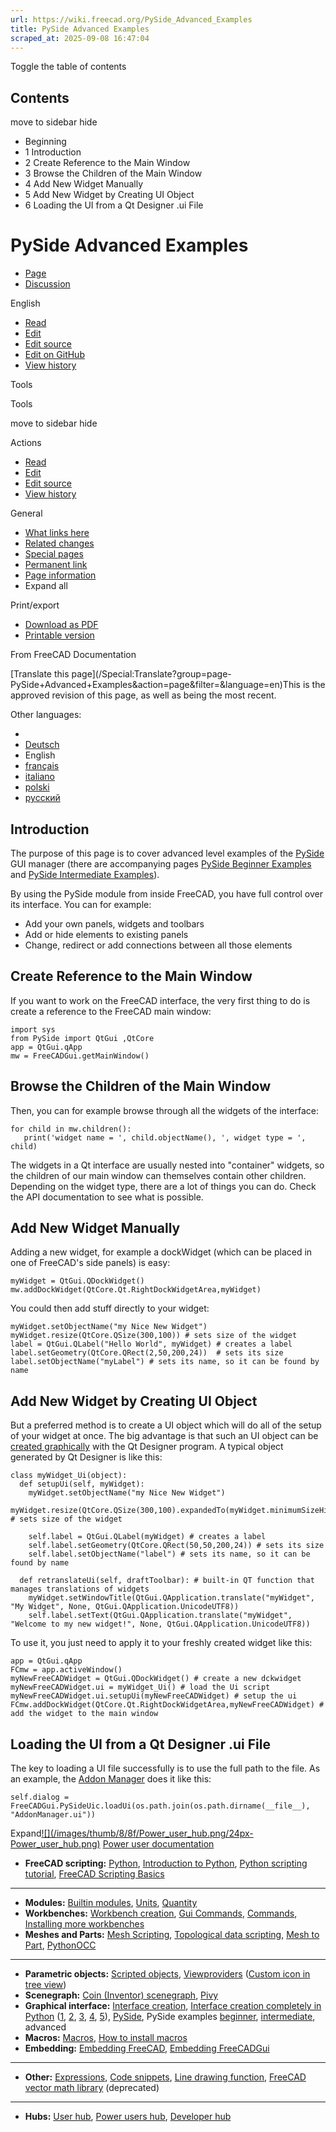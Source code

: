 ```yaml
---
url: https://wiki.freecad.org/PySide_Advanced_Examples
title: PySide Advanced Examples
scraped_at: 2025-09-08 16:47:04
---
```


Toggle the table of contents

## Contents

move to sidebar hide

  * Beginning
  * 1 Introduction
  * 2 Create Reference to the Main Window
  * 3 Browse the Children of the Main Window
  * 4 Add New Widget Manually
  * 5 Add New Widget by Creating UI Object
  * 6 Loading the UI from a Qt Designer .ui File

# PySide Advanced Examples

  * [Page](/PySide_Advanced_Examples "View the content page \[ctrl-option-c\]")
  * [Discussion](/index.php?title=Talk:PySide_Advanced_Examples&action=edit&redlink=1 "Discussion about the content page \(page does not exist\) \[ctrl-option-t\]")

English

  * [Read](/PySide_Advanced_Examples)
  * [Edit](/index.php?title=PySide_Advanced_Examples&veaction=edit "Edit this page \[ctrl-option-v\]")
  * [Edit source](/index.php?title=PySide_Advanced_Examples&action=edit "Edit the source code of this page \[ctrl-option-e\]")
  * [Edit on GitHub](https://github.com/Reqrefusion/FreeCAD-Documentation-Project/blob/main/wiki/PySide_Advanced_Examples.wikitext "Edit this page on GitHub")
  * [View history](/index.php?title=PySide_Advanced_Examples&action=history "Past revisions of this page \[ctrl-option-h\]")

Tools

Tools

move to sidebar hide

Actions

  * [Read](/PySide_Advanced_Examples)
  * [Edit](/index.php?title=PySide_Advanced_Examples&veaction=edit "Edit this page \[ctrl-option-v\]")
  * [Edit source](/index.php?title=PySide_Advanced_Examples&action=edit "Edit the source code of this page \[ctrl-option-e\]")
  * [View history](/index.php?title=PySide_Advanced_Examples&action=history)

General

  * [What links here](/Special:WhatLinksHere/PySide_Advanced_Examples "A list of all wiki pages that link here \[ctrl-option-j\]")
  * [Related changes](/Special:RecentChangesLinked/PySide_Advanced_Examples "Recent changes in pages linked from this page \[ctrl-option-k\]")
  * [Special pages](/Special:SpecialPages "A list of all special pages \[ctrl-option-q\]")
  * [Permanent link](https://wiki.freecad.org/index.php?title=PySide_Advanced_Examples&oldid=1233929 "Permanent link to this revision of this page")
  * [Page information](/index.php?title=PySide_Advanced_Examples&action=info "More information about this page")
  * Expand all

Print/export

  * [Download as PDF](/index.php?title=Special:DownloadAsPdf&page=PySide_Advanced_Examples&action=show-download-screen)
  * [Printable version](javascript:print\(\); "Printable version of this page \[ctrl-option-p\]")

From FreeCAD Documentation

[Translate this page](/Special:Translate?group=page-
PySide+Advanced+Examples&action=page&filter=&language=en)This is the approved
revision of this page, as well as being the most recent.

Other languages:

  * [](/index.php?title=Special:Translate&group=page-PySide+Advanced+Examples&language=&task=view "Start translation for this language")
  * [Deutsch](/PySide_Advanced_Examples/de "PySide Beispiele für Fortgeschrittene \(100% translated\)")
  * English
  * [français](/PySide_Advanced_Examples/fr "PySide : Exemples avancés \(100% translated\)")
  * [italiano](/PySide_Advanced_Examples/it " Esempi di PySide di livello avanzato \(35% translated\)")
  * [polski](/PySide_Advanced_Examples/pl "PySide Przykłady dla zaawansowanych \(6% translated\)")
  * [русский](/PySide_Advanced_Examples/ru "Сложные примеры PySide \(12% translated\)")

## Introduction

The purpose of this page is to cover advanced level examples of the
[PySide](/PySide "PySide") GUI manager (there are accompanying pages [PySide
Beginner Examples](/PySide_Beginner_Examples "PySide Beginner Examples") and
[PySide Intermediate Examples](/PySide_Intermediate_Examples "PySide
Intermediate Examples")).

By using the PySide module from inside FreeCAD, you have full control over its
interface. You can for example:

  * Add your own panels, widgets and toolbars
  * Add or hide elements to existing panels
  * Change, redirect or add connections between all those elements

## Create Reference to the Main Window

If you want to work on the FreeCAD interface, the very first thing to do is
create a reference to the FreeCAD main window:

    
    
    import sys
    from PySide import QtGui ,QtCore 
    app = QtGui.qApp
    mw = FreeCADGui.getMainWindow()
    

## Browse the Children of the Main Window

Then, you can for example browse through all the widgets of the interface:

    
    
    for child in mw.children():
       print('widget name = ', child.objectName(), ', widget type = ', child)
    

The widgets in a Qt interface are usually nested into "container" widgets, so
the children of our main window can themselves contain other children.
Depending on the widget type, there are a lot of things you can do. Check the
API documentation to see what is possible.

## Add New Widget Manually

Adding a new widget, for example a dockWidget (which can be placed in one of
FreeCAD's side panels) is easy:

    
    
    myWidget = QtGui.QDockWidget()
    mw.addDockWidget(QtCore.Qt.RightDockWidgetArea,myWidget)
    

You could then add stuff directly to your widget:

    
    
    myWidget.setObjectName("my Nice New Widget")
    myWidget.resize(QtCore.QSize(300,100)) # sets size of the widget
    label = QtGui.QLabel("Hello World", myWidget) # creates a label
    label.setGeometry(QtCore.QRect(2,50,200,24))  # sets its size
    label.setObjectName("myLabel") # sets its name, so it can be found by name
    

## Add New Widget by Creating UI Object

But a preferred method is to create a UI object which will do all of the setup
of your widget at once. The big advantage is that such an UI object can be
[created graphically](/Dialog_creation "Dialog creation") with the Qt Designer
program. A typical object generated by Qt Designer is like this:

    
    
    class myWidget_Ui(object):
      def setupUi(self, myWidget):
        myWidget.setObjectName("my Nice New Widget")
        myWidget.resize(QtCore.QSize(300,100).expandedTo(myWidget.minimumSizeHint())) # sets size of the widget
    
        self.label = QtGui.QLabel(myWidget) # creates a label
        self.label.setGeometry(QtCore.QRect(50,50,200,24)) # sets its size
        self.label.setObjectName("label") # sets its name, so it can be found by name
    
      def retranslateUi(self, draftToolbar): # built-in QT function that manages translations of widgets
        myWidget.setWindowTitle(QtGui.QApplication.translate("myWidget", "My Widget", None, QtGui.QApplication.UnicodeUTF8))
        self.label.setText(QtGui.QApplication.translate("myWidget", "Welcome to my new widget!", None, QtGui.QApplication.UnicodeUTF8))
    

To use it, you just need to apply it to your freshly created widget like this:

    
    
    app = QtGui.qApp
    FCmw = app.activeWindow()
    myNewFreeCADWidget = QtGui.QDockWidget() # create a new dckwidget
    myNewFreeCADWidget.ui = myWidget_Ui() # load the Ui script
    myNewFreeCADWidget.ui.setupUi(myNewFreeCADWidget) # setup the ui
    FCmw.addDockWidget(QtCore.Qt.RightDockWidgetArea,myNewFreeCADWidget) # add the widget to the main window
    

## Loading the UI from a Qt Designer .ui File

The key to loading a UI file successfully is to use the full path to the file.
As an example, the [Addon Manager](/Std_AddonMgr "Std AddonMgr") does it like
this:

    
    
    self.dialog = FreeCADGui.PySideUic.loadUi(os.path.join(os.path.dirname(__file__), "AddonManager.ui"))
    

  

Expand[![](/images/thumb/8/8f/Power_user_hub.png/24px-
Power_user_hub.png)](/index.php?title=File:Power_user_hub.png&filetimestamp=20200511213015&)
[Power user documentation](/Power_users_hub "Power users hub")

  * **FreeCAD scripting:** [Python](/Python "Python"), [Introduction to Python](/Introduction_to_Python "Introduction to Python"), [Python scripting tutorial](/Python_scripting_tutorial "Python scripting tutorial"), [FreeCAD Scripting Basics](/FreeCAD_Scripting_Basics "FreeCAD Scripting Basics")

* * *

  * **Modules:** [Builtin modules](/Builtin_modules "Builtin modules"), [Units](/Units "Units"), [Quantity](/Quantity "Quantity")
  * **Workbenches:** [Workbench creation](/Workbench_creation "Workbench creation"), [Gui Commands](/Gui_Command "Gui Command"), [Commands](/Command "Command"), [Installing more workbenches](/Installing_more_workbenches "Installing more workbenches")
  * **Meshes and Parts:** [Mesh Scripting](/Mesh_Scripting "Mesh Scripting"), [Topological data scripting](/Topological_data_scripting "Topological data scripting"), [Mesh to Part](/Mesh_to_Part "Mesh to Part"), [PythonOCC](/PythonOCC "PythonOCC")

* * *

  * **Parametric objects:** [Scripted objects](/Scripted_objects "Scripted objects"), [Viewproviders](/Viewprovider "Viewprovider") ([Custom icon in tree view](/Custom_icon_in_tree_view "Custom icon in tree view"))
  * **Scenegraph:** [Coin (Inventor) scenegraph](/Scenegraph "Scenegraph"), [Pivy](/Pivy "Pivy")
  * **Graphical interface:** [Interface creation](/Interface_creation "Interface creation"), [Interface creation completely in Python](/Dialog_creation "Dialog creation") ([1](/Dialog_creation_with_various_widgets "Dialog creation with various widgets"), [2](/Dialog_creation_reading_and_writing_files "Dialog creation reading and writing files"), [3](/Dialog_creation_setting_colors "Dialog creation setting colors"), [4](/Dialog_creation_image_and_animated_GIF "Dialog creation image and animated GIF"), [5](/PySide_usage_snippets "PySide usage snippets")), [PySide](/PySide "PySide"), PySide examples [beginner](/PySide_Beginner_Examples "PySide Beginner Examples"), [intermediate](/PySide_Intermediate_Examples "PySide Intermediate Examples"), advanced
  * **Macros:** [Macros](/Macros "Macros"), [How to install macros](/How_to_install_macros "How to install macros")
  * **Embedding:** [Embedding FreeCAD](/Embedding_FreeCAD "Embedding FreeCAD"), [Embedding FreeCADGui](/Embedding_FreeCADGui "Embedding FreeCADGui")

* * *

  * **Other:** [Expressions](/Expressions "Expressions"), [Code snippets](/Code_snippets "Code snippets"), [Line drawing function](/Line_drawing_function "Line drawing function"), [FreeCAD vector math library](/FreeCAD_vector_math_library "FreeCAD vector math library") (deprecated)

* * *

  * **Hubs:** [User hub](/User_hub "User hub"), [Power users hub](/Power_users_hub "Power users hub"), [Developer hub](/Developer_hub "Developer hub")

